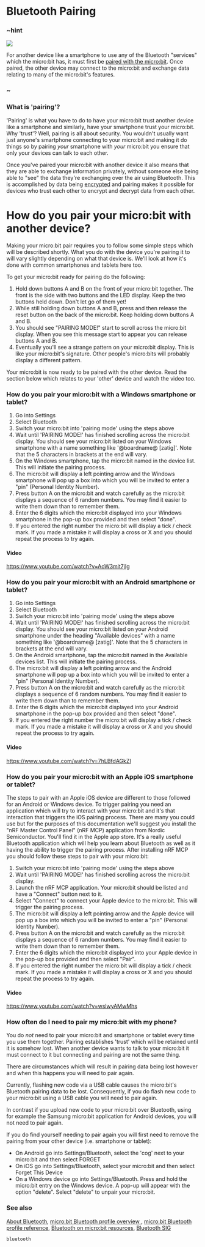 # Bluetooth Pairing 

### ~hint
![](/static/bluetooth/Bluetooth_SIG.png)

For another device like a smartphone to use any of the Bluetooth "services" which the micro:bit has, it must first be [paired with the micro:bit](/reference/bluetooth/bluetooth-pairing). Once paired, the other device may connect to the micro:bit and exchange data relating to many of the micro:bit's features.

### ~

### What is 'pairing'?

'Pairing' is what you have to do to have your micro:bit trust another device like a smartphone and similarly, have your smartphone trust your micro:bit. Why 'trust'? Well, pairing is all about security. You wouldn't usually want just anyone's smartphone connecting to your micro:bit and making it do things so by pairing *your* smartphone with *your* micro:bit you ensure that only your devices can talk to each other.     

Once you've paired your micro:bit with another device it also means that they are able to exchange information privately, without someone else being able to "see" the data they're exchanging over the air using Bluetooth. This is accomplished by data being [encrypted](https://en.wikipedia.org/wiki/Encryption) and pairing makes it possible for devices who trust each other to encrypt and decrypt data from each other.

# How do you pair your micro:bit with another device?

Making your micro:bit pair requires you to follow some simple steps which will be described shortly. What you do with the device you're pairing it to will vary slightly depending on what that device is. We'll look at how it's done with common smartphones and tablets here too.

To get your micro:bit ready for pairing do the following:

1. Hold down buttons A and B on the front of your micro:bit together. The front is the side with two buttons and the LED display. Keep the two buttons held down. Don't let go of them yet!
2. While still holding down buttons A and B, press and then release the reset button on the back of the micro:bit. Keep holding down buttons A and B.
3. You should see "PAIRING MODE!" start to scroll across the micro:bit display. When you see this message start to appear you can release buttons A and B.
4. Eventually you'll see a strange pattern on your micro:bit display. This is like your micro:bit's signature. Other people's micro:bits will probably display a different pattern.

Your micro:bit is now ready to be paired with the other device. Read the section below which relates to your 'other' device and watch the video too. 

### How do you pair your micro:bit with a Windows smartphone or tablet?

1. Go into Settings
2. Select Bluetooth
3. Switch your micro:bit into 'pairing mode' using the steps above
4. Wait until 'PAIRING MODE!' has finished scrolling across the micro:bit display. You should see your micro:bit listed on your Windows smartphone with a name something like '@boardname@ [zatig]'. Note that the 5 characters in brackets at the end will vary.
5. On the Windows smartphone, tap the micro:bit named in the device list. This will initiate the pairing process.
6. The micro:bit will display a left pointing arrow and the Windows smartphone will pop up a box into which you will be invited to enter a "pin" (Personal Identity Number).
7. Press button A on the micro:bit and watch carefully as the micro:bit displays a sequence of 6 random numbers. You may find it easier to write them down than to remember them.
8. Enter the 6 digits which the micro:bit displayed into your Windows smartphone in the pop-up box provided and then select "done".
9. If you entered the right number the micro:bit will display a tick / check mark. If you made a mistake it will display a cross or X and you should repeat the process to try again. 

#### Video
https://www.youtube.com/watch?v=AoW3mit7jIg


### How do you pair your micro:bit with an Android smartphone or tablet?

1. Go into Settings
2. Select Bluetooth
3. Switch your micro:bit into 'pairing mode' using the steps above
4. Wait until 'PAIRING MODE!' has finished scrolling across the micro:bit display. You should see your micro:bit listed on your Android smartphone under the heading "Available devices" with a name something like '@boardname@ [zatig]'. Note that the 5 characters in brackets at the end will vary.
5. On the Android smartphone, tap the micro:bit named in the Available devices list. This will initiate the pairing process.
6. The micro:bit will display a left pointing arrow and the Android smartphone will pop up a box into which you will be invited to enter a "pin" (Personal Identity Number).
7. Press button A on the micro:bit and watch carefully as the micro:bit displays a sequence of 6 random numbers. You may find it easier to write them down than to remember them.
8. Enter the 6 digits which the micro:bit displayed into your Android smartphone in the pop-up box provided and then select "done".
9. If you entered the right number the micro:bit will display a tick / check mark. If you made a mistake it will display a cross or X and you should repeat the process to try again. 

#### Video
https://www.youtube.com/watch?v=7hLBfdAGkZI

### How do you pair your micro:bit with an Apple iOS smartphone or tablet?

The steps to pair with an Apple iOS device are different to those followed for an Android or Windows device. To trigger pairing you need an application which will try to interact with your micro:bit and it's that interaction that triggers the iOS pairing process. There are many you could use but for the purposes of this documentation we'll suggest you install the "nRF Master Control Panel" (nRF MCP) application from Nordic Semiconductor. You'll find it in the Apple app store. It's a really useful Bluetooth application which will help you learn about Bluetooth as well as it having the ability to trigger the pairing process. After installing nRF MCP you should follow these steps to pair with your micro:bit:

1. Switch your micro:bit into 'pairing mode' using the steps above
2. Wait until 'PAIRING MODE!' has finished scrolling across the micro:bit display.
3. Launch the nRF MCP application. Your micro:bit should be listed and have a "Connect" button next to it.
4. Select "Connect" to connect your Apple device to the micro:bit. This will trigger the pairing process.
5. The micro:bit will display a left pointing arrow and the Apple device will pop up a box into which you will be invited to enter a "pin" (Personal Identity Number).
6. Press button A on the micro:bit and watch carefully as the micro:bit displays a sequence of 6 random numbers. You may find it easier to write them down than to remember them.
7. Enter the 6 digits which the micro:bit displayed into your Apple device in the pop-up box provided and then select "Pair".
8. If you entered the right number the micro:bit will display a tick / check mark. If you made a mistake it will display a cross or X and you should repeat the process to try again. 

#### Video
https://www.youtube.com/watch?v=wslwyAMwMhs


### How often do I need to pair my micro:bit with my phone?

You do *not* need to pair your micro:bit and smartphone or tablet every time you use them together. Pairing establishes 'trust' which will be retained until it is somehow lost. When another device wants to talk to your micro:bit it must connect to it but connecting and pairing are not the same thing.

There are circumstances which will result in pairing data being lost however and when this happens you will need to pair again.  

Currently, flashing new code via a USB cable causes the micro:bit's Bluetooth pairing data to be lost. Consequently, if you do flash new code to your micro:bit using a USB cable you will need to pair again.

In contrast if you upload new code to your micro:bit over Bluetooth, using for example the Samsung micro:bit application for Android devices, you will not need to pair again.

If you do find yourself needing to pair again you will first need to remove the pairing from your other device (i.e. smartphone or tablet):

* On Android go into Settings/Bluetooth, select the 'cog' next to your micro:bit and then select FORGET
* On iOS go into Settings/Bluetooth, select your micro:bit and then select Forget This Device
* On a Windows device go into Settings/Bluetooth. Press and hold the micro:bit entry on the Windows device. A pop-up will appear with the option "delete". Select "delete" to unpair your micro:bit.

### See also

[About Bluetooth](/reference/bluetooth/about-bluetooth), [micro:bit Bluetooth profile overview ](http://lancaster-university.github.io/microbit-docs/ble/profile/), [micro:bit Bluetooth profile reference](http://lancaster-university.github.io/microbit-docs/resources/bluetooth/microbit-profile-V1.9-Level-2.pdf),  [Bluetooth on micro:bit resources](http://bluetooth-mdw.blogspot.co.uk/p/bbc-microbit.html), [Bluetooth SIG](https://www.bluetooth.com)


```package
bluetooth
```